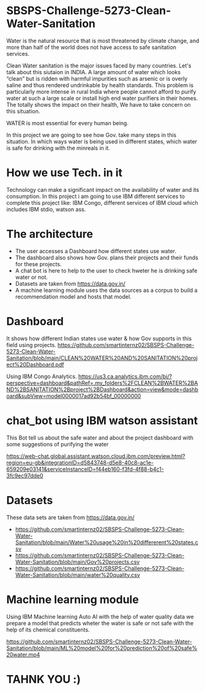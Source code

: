 # SBSPS-Challenge-5273-Clean-Water-Sanitation

Water is the natural resource that is most threatened by climate change, and more than half of the world does not have access to safe sanitation services.

Clean Water sanitation is the major issues faced by many countries. Let's talk about this siutaion in INDIA.
A large amount of water which looks “clean” but is ridden with harmful impurities such as arsenic or is overly saline and thus rendered undrinkable by health standards. 
This problem is particularly more intense in rural India where people cannot afford to purify water at such a large scale or install high end water purifiers in their homes. 
The totally shows the impact on their health, We have to take concern on this situation. 

WATER is most essential for every human being.

In this project we are going to see how Gov. take many steps in this situation.
In which ways water is being used in different states, which water is safe for drinking with the minreals in it.

# How we use Tech. in it

Technology can make a significant impact on the availability of water and its consumption. In this project i am going to use IBM different services to complete this project like: IBM Congo, different services of IBM cloud which includes IBM stdio, watson ass. 

# The architecture

- The user accesses a Dashboard how different states use water.
- The dashboard also shows how Gov. plans their projects and their funds for these projects.
- A chat bot is here to help to the user to check hweter he is drinking safe water or not.
- Datasets are taken from https://data.gov.in/
- A machine learning module uses the data sources as a corpus to build a recommendation model and hosts that model.

# Dashboard
It shows how different Indian states use water & how Gov supports in this field using projects. https://github.com/smartinternz02/SBSPS-Challenge-5273-Clean-Water-Sanitation/blob/main/CLEAN%20WATER%20AND%20SANITATION%20project%20Dashboard.pdf

Using IBM Congo Analytics.
https://us3.ca.analytics.ibm.com/bi/?perspective=dashboard&pathRef=.my_folders%2FCLEAN%2BWATER%2BAND%2BSANITATION%2Bproject%2BDashboard&action=view&mode=dashboard&subView=model0000017ad92b54bf_00000000

# chat_bot using IBM watson assistant

This Bot tell us about the safe water and about the project dashboard with some suggestions of purifying the water

https://web-chat.global.assistant.watson.cloud.ibm.com/preview.html?region=eu-gb&integrationID=d5843748-d5e8-40c8-ac1e-659209e03141&serviceInstanceID=f44eb160-f3fd-4f88-b4c1-3fc9ec97dde0

# Datasets

These data sets are taken from https://data.gov.in/

* https://github.com/smartinternz02/SBSPS-Challenge-5273-Clean-Water-Sanitation/blob/main/Water%20usage%20in%20differerent%20states.csv
* https://github.com/smartinternz02/SBSPS-Challenge-5273-Clean-Water-Sanitation/blob/main/Gov%20projects.csv
* https://github.com/smartinternz02/SBSPS-Challenge-5273-Clean-Water-Sanitation/blob/main/water%20quality.csv


# Machine learning module

Using IBM Machine learning Auto AI with the help of water quality data we prepare a model that predicts wheter the water is safe or not safe with the help of its chemical constituents.

https://github.com/smartinternz02/SBSPS-Challenge-5273-Clean-Water-Sanitation/blob/main/ML%20model%20for%20prediction%20of%20safe%20water.mp4


# TAHNK YOU :)
